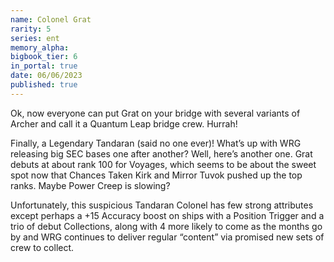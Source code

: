 ```yaml
---
name: Colonel Grat
rarity: 5
series: ent
memory_alpha:
bigbook_tier: 6
in_portal: true
date: 06/06/2023
published: true
---
```


Ok, now everyone can put Grat on your bridge with several variants of Archer and call it a Quantum Leap bridge crew.  Hurrah!

Finally, a Legendary Tandaran (said no one ever)!  What’s up with WRG releasing big SEC bases one after another?  Well, here’s another one.  Grat debuts at about rank 100 for Voyages, which seems to be about the sweet spot now that Chances Taken Kirk and Mirror Tuvok pushed up the top ranks.  Maybe Power Creep is slowing?

Unfortunately, this suspicious Tandaran Colonel has few strong attributes except perhaps a +15 Accuracy boost on ships with a Position Trigger and a trio of debut Collections, along with 4 more likely to come as the months go by and WRG continues to deliver regular “content” via promised new sets of crew to collect.
